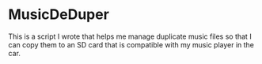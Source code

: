 # MusicDeDuper
This is a script I wrote that helps me manage duplicate music files so that I can copy them to an SD card that is compatible with my music player in the car.
